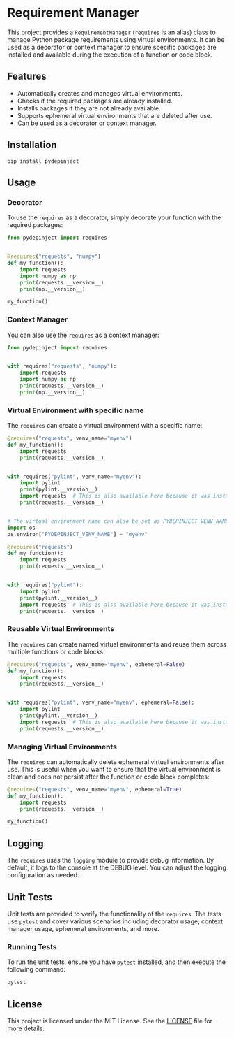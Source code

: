 # Requirement Manager

This project provides a `RequirementManager` (`requires` is an alias) class to manage Python package requirements using virtual environments. It can be used as a decorator or context manager to ensure specific packages are installed and available during the execution of a function or code block.

## Features

- Automatically creates and manages virtual environments.
- Checks if the required packages are already installed.
- Installs packages if they are not already available.
- Supports ephemeral virtual environments that are deleted after use.
- Can be used as a decorator or context manager.

## Installation

`pip install pydepinject`


## Usage

### Decorator

To use the `requires` as a decorator, simply decorate your function with the required packages:

```python
from pydepinject import requires


@requires("requests", "numpy")
def my_function():
    import requests
    import numpy as np
    print(requests.__version__)
    print(np.__version__)

my_function()
```

### Context Manager

You can also use the `requires` as a context manager:

```python
from pydepinject import requires


with requires("requests", "numpy"):
    import requests
    import numpy as np
    print(requests.__version__)
    print(np.__version__)
```

### Virtual Environment with specific name

The `requires` can create a virtual environment with a specific name:

```python
@requires("requests", venv_name="myenv")
def my_function():
    import requests
    print(requests.__version__)


with requires("pylint", venv_name="myenv"):
    import pylint
    print(pylint.__version__)
    import requests  # This is also available here because it was installed in the same virtual environment
    print(requests.__version__)


# The virtual environment name can also be set as PYDEPINJECT_VENV_NAME environment variable
import os
os.environ["PYDEPINJECT_VENV_NAME"] = "myenv"

@requires("requests")
def my_function():
    import requests
    print(requests.__version__)


with requires("pylint"):
    import pylint
    print(pylint.__version__)
    import requests  # This is also available here because it was installed in the same virtual environment
    print(requests.__version__)
```



### Reusable Virtual Environments

The `requires` can create named virtual environments and reuse them across multiple functions or code blocks:

```python
@requires("requests", venv_name="myenv", ephemeral=False)
def my_function():
    import requests
    print(requests.__version__)


with requires("pylint", venv_name="myenv", ephemeral=False):
    import pylint
    print(pylint.__version__)
    import requests  # This is also available here because it was installed in the same virtual environment
    print(requests.__version__)
```

### Managing Virtual Environments

The `requires` can automatically delete ephemeral virtual environments after use. This is useful when you want to ensure that the virtual environment is clean and does not persist after the function or code block completes:

```python
@requires("requests", venv_name="myenv", ephemeral=True)
def my_function():
    import requests
    print(requests.__version__)

my_function()
```

## Logging

The `requires` uses the `logging` module to provide debug information. By default, it logs to the console at the DEBUG level. You can adjust the logging configuration as needed.

## Unit Tests

Unit tests are provided to verify the functionality of the `requires`. The tests use `pytest` and cover various scenarios including decorator usage, context manager usage, ephemeral environments, and more.

### Running Tests

To run the unit tests, ensure you have `pytest` installed, and then execute the following command:

```bash
pytest
```

## License

This project is licensed under the MIT License. See the [LICENSE](LICENSE) file for more details.
